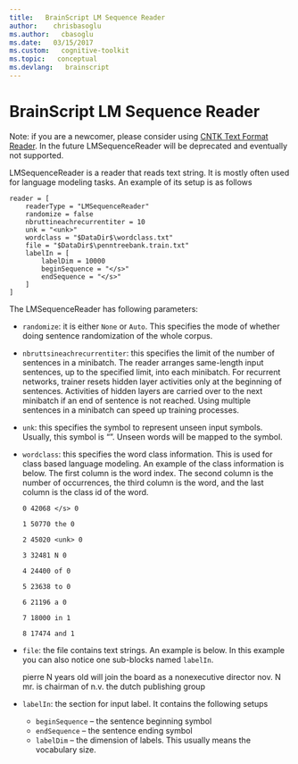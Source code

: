 ```yaml
---
title:   BrainScript LM Sequence Reader
author:    chrisbasoglu
ms.author:   cbasoglu
ms.date:   03/15/2017
ms.custom:   cognitive-toolkit
ms.topic:   conceptual
ms.devlang:   brainscript
---
```


# BrainScript LM Sequence Reader

Note: if you are a newcomer, please consider using [CNTK Text Format Reader](./BrainScript-CNTKTextFormat-Reader.md). In the future LMSequenceReader will be deprecated and eventually not supported.

LMSequenceReader is a reader that reads text string. It is mostly often used for language modeling tasks. An example of its setup is as follows

    reader = [
        readerType = "LMSequenceReader"
        randomize = false
        nbruttineachrecurrentiter = 10
        unk = "<unk>"
        wordclass = "$DataDir$\wordclass.txt"
        file = "$DataDir$\penntreebank.train.txt"
        labelIn = [
            labelDim = 10000
            beginSequence = "</s>"
            endSequence = "</s>"
        ]
    ]

The LMSequenceReader has following parameters:
* `randomize`: it is either `None` or `Auto`. This specifies the mode of whether doing sentence randomization of the whole corpus.

* `nbruttsineachrecurrentiter`: this specifies the limit of the number of sentences in a minibatch. The reader arranges same-length input sentences, up to the specified limit, into each minibatch. For recurrent networks, trainer resets hidden layer activities only at the beginning of sentences. Activities of hidden layers are carried over to the next minibatch if an end of sentence is not reached. Using multiple sentences in a minibatch can speed up training processes.

* `unk`: this specifies the symbol to represent unseen input symbols. Usually, this symbol is “<unk>”. Unseen words will be mapped to the symbol.

* `wordclass`: this specifies the word class information. This is used for class based language modeling. An example of the class information is below. The first column is the word index. The second column is the number of occurrences, the third column is the word, and the last column is the class id of the word.

    `0 42068 </s> 0`

    `1 50770 the 0`

    `2 45020 <unk> 0`

    `3 32481 N 0`

    `4 24400 of 0`

    `5 23638 to 0`

    `6 21196 a 0`

    `7 18000 in 1`

    `8 17474 and 1`

* `file`: the file contains text strings. An example is below. In this example you can also notice one sub-blocks named `labelIn`.

    </s> pierre <unk> N years old will join the board as a nonexecutive director nov. N </s>
    </s> mr. <unk> is chairman of <unk> n.v. the dutch publishing group </s>

* `labelIn`: the section for input label. It contains the following setups
  * `beginSequence` – the sentence beginning symbol
  * `endSequence` – the sentence ending symbol
  * `labelDim` – the dimension of labels. This usually means the vocabulary size.
